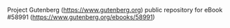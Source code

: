 Project Gutenberg (https://www.gutenberg.org) public repository for
eBook #58991 (https://www.gutenberg.org/ebooks/58991)
